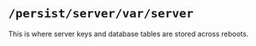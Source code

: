 # `/persist/server/var/server`
This is where server keys and database tables are stored across reboots.